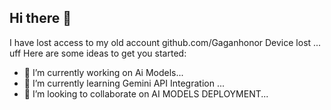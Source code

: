 ## Hi there 👋
I have lost access to my old account github.com/Gaganhonor
Device lost ... uff
Here are some ideas to get you started:

- 🔭 I’m currently working on Ai Models...
- 🌱 I’m currently learning Gemini API Integration ...
- 👯 I’m looking to collaborate on AI MODELS DEPLOYMENT...

